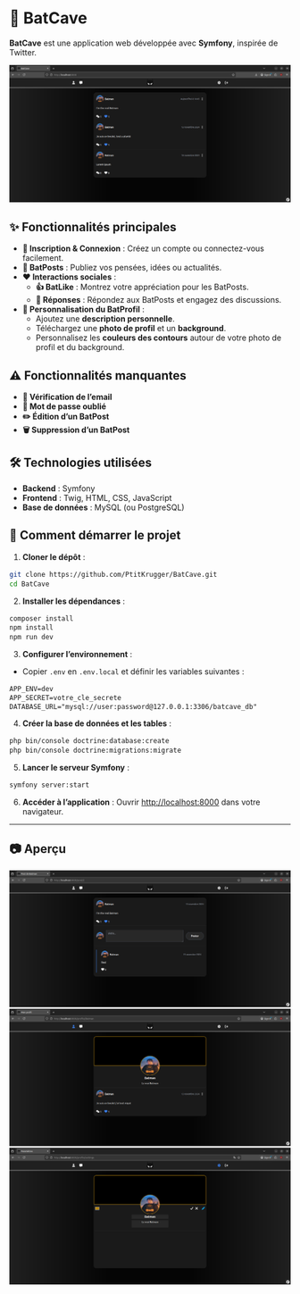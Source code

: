 # 🦇 BatCave

**BatCave** est une application web développée avec **Symfony**, inspirée de Twitter.

![BatCave Screenshot](/public/img/demo/demo1.png)

## ✨ Fonctionnalités principales

* **📝 Inscription & Connexion** : Créez un compte ou connectez-vous facilement.
* **📣 BatPosts** : Publiez vos pensées, idées ou actualités.
* **❤️ Interactions sociales** :
  * **👍 BatLike** : Montrez votre appréciation pour les BatPosts.
  * **💬 Réponses** : Répondez aux BatPosts et engagez des discussions.
* **🎨 Personnalisation du BatProfil** :
  * Ajoutez une **description personnelle**.
  * Téléchargez une **photo de profil** et un **background**.
  * Personnalisez les **couleurs des contours** autour de votre photo de profil et du background.

## ⚠️ Fonctionnalités manquantes

* **📧 Vérification de l’email**
* **🔑 Mot de passe oublié**
* **✏️ Édition d’un BatPost**
* **🗑️ Suppression d’un BatPost**

## 🛠 Technologies utilisées

* **Backend** : Symfony
* **Frontend** : Twig, HTML, CSS, JavaScript
* **Base de données** : MySQL (ou PostgreSQL)

## 🚀 Comment démarrer le projet

1. **Cloner le dépôt** :

```bash
git clone https://github.com/PtitKrugger/BatCave.git
cd BatCave
```

2. **Installer les dépendances** :

```bash
composer install
npm install
npm run dev
```

3. **Configurer l’environnement** :

* Copier `.env` en `.env.local` et définir les variables suivantes :

```env
APP_ENV=dev
APP_SECRET=votre_cle_secrete
DATABASE_URL="mysql://user:password@127.0.0.1:3306/batcave_db"
```

4. **Créer la base de données et les tables** :

```bash
php bin/console doctrine:database:create
php bin/console doctrine:migrations:migrate
```

5. **Lancer le serveur Symfony** :

```bash
symfony server:start
```

6. **Accéder à l’application** :
   Ouvrir [http://localhost:8000](http://localhost:8000) dans votre navigateur.

---

## 📷 Aperçu 

![BatCave Screenshot](/public/img/demo/demo2.png)
![BatCave Screenshot](/public/img/demo/demo3.png)
![BatCave Screenshot](/public/img/demo/demo4.png)
